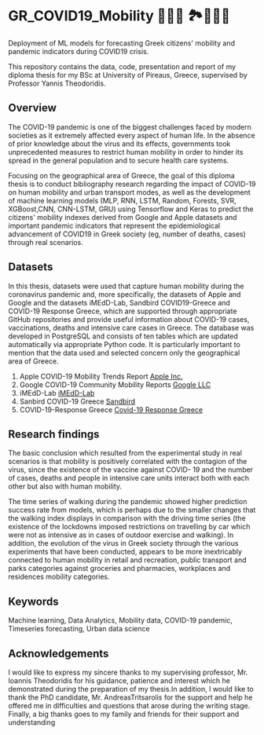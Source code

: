 # GR_COVID19_Mobility 🦠😷🚗 🏞️🚶🏽‍♂️
Deployment of ML models for forecasting Greek citizens' mobility and pandemic indicators during COVID19 crisis.

This repository contains the data, code, presentation and report of my diploma thesis for my BSc at University of Pireaus, Greece, supervised by Professor Yannis Theodoridis.
## Overview
The COVID-19 pandemic is one of the biggest challenges faced by modern societies as it extremely affected every aspect of human life. In the absence of prior knowledge about the virus and its effects, governments took unprecedented measures to restrict human mobility in order to hinder its spread in the general population and to secure health care systems.

Focusing on the geographical area of ​​Greece, the goal of this diploma thesis is to conduct bibliography research regarding the impact of COVID-19 on human mobility and urban transport modes, as well as the development of machine learning models (MLP, RNN, LSTM, Random, Forests, SVR, XGBoost,CNN, CNN-LSTM, GRU) using Tensorflow and Keras to predict the citizens' mobility indexes derived from Google and Apple datasets and important pandemic indicators that represent the epidemiological advancement of COVID19 in Greek society (eg, number of deaths, cases) through real scenarios.

## Datasets
In this thesis, datasets were used that capture human mobility during the coronavirus pandemic  and, more specifically, the datasets of Apple and Google and the datasets iMEdD-Lab, Sandbird COVID19-Greece and COVID-19 Response Greece, which are supported through appropriate GitHub repositories and provide useful information about COVID-19 cases, vaccinations, deaths and intensive care cases in Greece. The database was developed in PostgreSQL and consists of ten tables which are updated automatically via appropriate Python code. It is particularly important to mention that the data used and selected concern only the geographical area of Greece.

1. Apple COVID-19 Mobility Trends Report [Apple Inc.](https://covid19.apple.com/mobility)
2. Google COVID-19 Community Mobility Reports [Google LLC](https://www.google.com/covid19/mobility/)
3. iMEdD-Lab [iMEdD-Lab](https://github.com/iMEdD-Lab/open-data/tree/master/COVID-19)
4. Sanbird COVID-19 Greece [Sandbird](https://github.com/Sandbird/covid19-Greece)
5. COVID-19-Response Greece  [Covid-19 Response Greece](https://github.com/Covid-19-Response-Greece/covid19-data-greece)

## Research findings
The basic conclusion which resulted from the experimental study in real scenarios is that mobility is positively correlated with the contagion of the virus, since the existence of the vaccine against COVID- 19 and the number of cases, deaths and people in intensive care units interact both with each other but also with human mobility.

The time series of walking during the pandemic showed higher prediction success rate from models, which is perhaps due to the smaller changes that the walking index displays in comparison with the driving time series (the existence of the lockdowns imposed restrictions on travelling by car which were not as intensive as in cases of outdoor exercise and walking).  In addition, the evolution of the virus in Greek society through the various experiments that have been conducted, appears to be more inextricably connected to human mobility in retail and recreation, public transport and parks categories against groceries and pharmacies, workplaces and residences mobility categories.

## Keywords
Machine learning, Data Analytics, Mobility data, COVID-19 pandemic, Timeseries forecasting, Urban data science

## Acknowledgements
I would like to express my sincere thanks to my supervising professor, Mr. Ioannis Theodoridis for his guidance, patience and interest which he demonstrated during the preparation of my thesis.In addition, I would like to thank the PhD candidate, Mr. AndreasTritsarolis for the support and help he offered me in difficulties and questions that arose during the writing stage. Finally, a big thanks goes to my family and friends for their support and understanding
   
